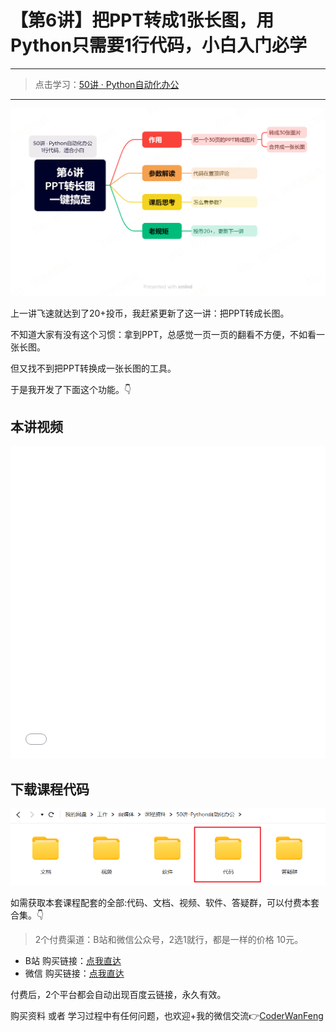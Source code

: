 # 【第6讲】把PPT转成1张长图，用Python只需要1行代码，小白入门必学

------
> 点击学习：[50讲 · Python自动化办公](https://mp.weixin.qq.com/s/naqnxjkrhvDtoCnzlRIO1Q)
------

![](../xmind/imgs/50-06-ppt2img.png)


上一讲飞速就达到了20+投币，我赶紧更新了这一讲：把PPT转成长图。

不知道大家有没有这个习惯：拿到PPT，总感觉一页一页的翻看不方便，不如看一张长图。

但又找不到把PPT转换成一张长图的工具。

于是我开发了下面这个功能。👇

## 本讲视频



<iframe src="//player.bilibili.com/player.html?bvid=BV1QG411o7Xb" scrolling="no" border="0" frameborder="no" framespacing="0" allowfullscreen="true" width=100%, height=500> </iframe>




## 下载课程代码

![](../docs/imgs/common/code.png)




如需获取本套课程配套的全部:代码、文档、视频、软件、答疑群，可以付费本套合集。👇

> 2个付费渠道：B站和微信公众号，2选1就行，都是一样的价格 10元。


- B站 购买链接：[点我直达](https://mp.weixin.qq.com/s/3kUW1BQkQrr9f1L_JVR0iA)
- 微信 购买链接：[点我直达](https://mp.weixin.qq.com/mp/appmsgalbum?__biz=MzI2Nzg5MjgyNg==&action=getalbum&album_id=3056320585091366915#wechat_redirect)

付费后，2个平台都会自动出现百度云链接，永久有效。

购买资料 或者 学习过程中有任何问题，也欢迎+我的微信交流👉[CoderWanFeng](https://mp.weixin.qq.com/s/B1V6KeXc7IOEB8DgXLWv3g)